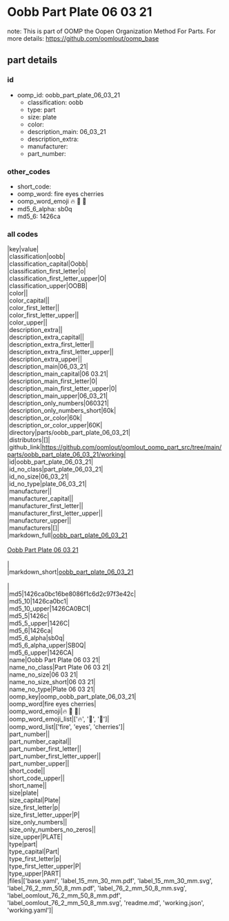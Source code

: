 # Oobb Part Plate 06 03 21  

note: This is part of OOMP the Oopen Organization Method For Parts. For more details: https://github.com/oomlout/oomp_base

##  part details





### id
* oomp_id: oobb_part_plate_06_03_21
  * classification: oobb
  * type: part
  * size: plate
  * color: 
  * description_main: 06_03_21
  * description_extra: 
  * manufacturer: 
  * part_number: 

### other_codes
* short_code: 
* oomp_word: fire eyes cherries
* oomp_word_emoji :fire: :eyes: :cherries:
* md5_6_alpha: sb0q
* md5_6: 1426ca

### all codes 
|key|value|  
|classification|oobb|  
|classification_capital|Oobb|  
|classification_first_letter|o|  
|classification_first_letter_upper|O|  
|classification_upper|OOBB|  
|color||  
|color_capital||  
|color_first_letter||  
|color_first_letter_upper||  
|color_upper||  
|description_extra||  
|description_extra_capital||  
|description_extra_first_letter||  
|description_extra_first_letter_upper||  
|description_extra_upper||  
|description_main|06_03_21|  
|description_main_capital|06 03.21|  
|description_main_first_letter|0|  
|description_main_first_letter_upper|0|  
|description_main_upper|06_03_21|  
|description_only_numbers|060321|  
|description_only_numbers_short|60k|  
|description_or_color|60k|  
|description_or_color_upper|60K|  
|directory|parts/oobb_part_plate_06_03_21|  
|distributors|[]|  
|github_link|https://github.com/oomlout/oomlout_oomp_part_src/tree/main/parts/oobb_part_plate_06_03_21/working|  
|id|oobb_part_plate_06_03_21|  
|id_no_class|part_plate_06_03_21|  
|id_no_size|06_03_21|  
|id_no_type|plate_06_03_21|  
|manufacturer||  
|manufacturer_capital||  
|manufacturer_first_letter||  
|manufacturer_first_letter_upper||  
|manufacturer_upper||  
|manufacturers|[]|  
|markdown_full|[oobb_part_plate_06_03_21](https://github.com/oomlout/oomlout_oomp_part_src/tree/main/parts/oobb_part_plate_06_03_21/working)<br>[](https://github.com/oomlout/oomlout_oomp_part_src/tree/main/parts/oobb_part_plate_06_03_21/working)<br>[Oobb Part Plate 06 03 21](https://github.com/oomlout/oomlout_oomp_part_src/tree/main/parts/oobb_part_plate_06_03_21/working)<br><br>|  
|markdown_short|[oobb_part_plate_06_03_21](https://github.com/oomlout/oomlout_oomp_part_src/tree/main/parts/oobb_part_plate_06_03_21/working)<br><br>|  
|md5|1426ca0bc16be8086f1c6d2c97f3e42c|  
|md5_10|1426ca0bc1|  
|md5_10_upper|1426CA0BC1|  
|md5_5|1426c|  
|md5_5_upper|1426C|  
|md5_6|1426ca|  
|md5_6_alpha|sb0q|  
|md5_6_alpha_upper|SB0Q|  
|md5_6_upper|1426CA|  
|name|Oobb Part Plate 06 03 21|  
|name_no_class|Part Plate 06 03 21|  
|name_no_size|06 03 21|  
|name_no_size_short|06 03 21|  
|name_no_type|Plate 06 03 21|  
|oomp_key|oomp_oobb_part_plate_06_03_21|  
|oomp_word|fire eyes cherries|  
|oomp_word_emoji|:fire: :eyes: :cherries:|  
|oomp_word_emoji_list|[':fire:', ':eyes:', ':cherries:']|  
|oomp_word_list|['fire', 'eyes', 'cherries']|  
|part_number||  
|part_number_capital||  
|part_number_first_letter||  
|part_number_first_letter_upper||  
|part_number_upper||  
|short_code||  
|short_code_upper||  
|short_name||  
|size|plate|  
|size_capital|Plate|  
|size_first_letter|p|  
|size_first_letter_upper|P|  
|size_only_numbers||  
|size_only_numbers_no_zeros||  
|size_upper|PLATE|  
|type|part|  
|type_capital|Part|  
|type_first_letter|p|  
|type_first_letter_upper|P|  
|type_upper|PART|  
|files|['base.yaml', 'label_15_mm_30_mm.pdf', 'label_15_mm_30_mm.svg', 'label_76_2_mm_50_8_mm.pdf', 'label_76_2_mm_50_8_mm.svg', 'label_oomlout_76_2_mm_50_8_mm.pdf', 'label_oomlout_76_2_mm_50_8_mm.svg', 'readme.md', 'working.json', 'working.yaml']|  
